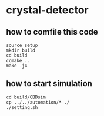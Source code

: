 # crystal-detector

## how to comfile this code  

	source setup
	mkdir build
	cd build
	ccmake ..
	make -j4

## how to start simulation 

	cd build/CBDsim
	cp ../../automation/* ./
	./setting.sh




